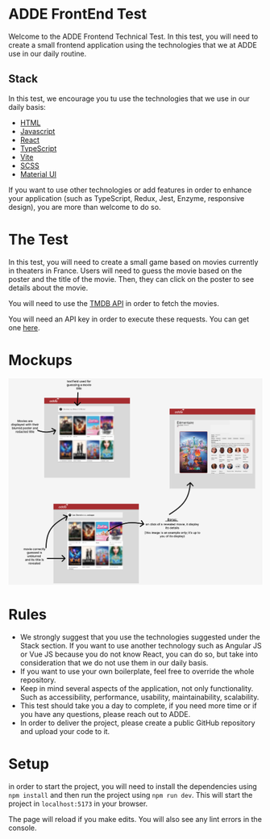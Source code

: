 # ADDE FrontEnd Test

Welcome to the ADDE Frontend Technical Test. In this test, you will need to create a small frontend application using the technologies that we at ADDE use in our daily routine.

## Stack

In this test, we encourage you tu use the technologies that we use in our daily basis:

-   [HTML](https://developer.mozilla.org/en-US/docs/Web/HTML)
-   [Javascript](https://developer.mozilla.org/en-US/docs/Web/JavaScript)
-   [React](https://reactjs.org/)
-   [TypeScript](https://www.typescriptlang.org/)
-   [Vite](https://vitejs.dev/)
-   [SCSS](https://sass-lang.com/)
-   [Material UI](https://material-ui.com/)

If you want to use other technologies or add features in order to enhance your application (such as TypeScript, Redux, Jest, Enzyme, responsive design), you are more than welcome to do so.

# The Test

In this test, you will need to create a small game based on movies currently in theaters in France.
Users will need to guess the movie based on the poster and the title of the movie. Then, they can click on the poster to see details about the movie.

You will need to use the [TMDB API](https://developers.themoviedb.org/3/getting-started/introduction) in order to fetch the movies.

You will need an API key in order to execute these requests. You can get one [here](https://www.themoviedb.org/settings/api).

# Mockups

![Image info](mockups.png 'app Mockup')

# Rules

-   We strongly suggest that you use the technologies suggested under the Stack section. If you want to use another technology such as Angular JS or Vue JS because you do not know React, you can do so, but take into consideration that we do not use them in our daily basis.
-   If you want to use your own boilerplate, feel free to override the whole repository.
-   Keep in mind several aspects of the application, not only functionality. Such as accessibility, performance, usability, maintainability, scalability.
-   This test should take you a day to complete, if you need more time or if you have any questions, please reach out to ADDE.
-   In order to deliver the project, please create a public GitHub repository and upload your code to it.

# Setup

in order to start the project, you will need to install the dependencies using `npm install` and then run the project using `npm run dev`. This will start the project in `localhost:5173` in your browser.

The page will reload if you make edits.
You will also see any lint errors in the console.
